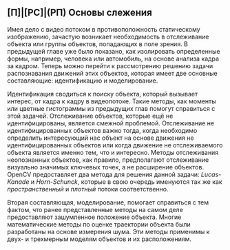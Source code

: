 ## [П]|[РС]|(РП) Основы слежения

Имея дело с видео потоком в противоположность статическому изображению, зачастую возникает необходимость в отслеживание объекта или группы объектов, попадающих в поле зрения. В предыдущей главе уже было показано, как изолировать определенные формы, например, человека или автомобиль, на основе анализа кадра за кадром. Теперь можно перейти к рассмотрению решению задачи распознавания движений этих объектов, которая имеет две основные составляющие: идентификацию и моделирование.

Идентификация сводиться к поиску объекта, который вызывает интерес, от кадра к кадру в видеопотоке. Такие методы, как моменты или цветные гистограммы из предыдущих глав помогут справиться с этой задачей. Отслеживание объектов, которые ещё не идентифицированы, является смежной проблемой. Отслеживание не идентифицированных объектов важно тогда, когда необходимо определить интересующий нас объект на основе движения не идентифицированных объектов или когда движение не отслеживаемого объекта является именно тем, что и интересно. Методы отслеживания неопознанных объектов, как правило, предполагают отслеживание визуально значимых ключевых точек, а не расширение объектов. OpenCV предоставляет два метода для решения данной задачи: *Lucas-Kanade* и *Horn-Schunck*, которые в свою очередь именуются так же как *пространственный* и *плотный* потоки соответственно.

Вторая составляющая, моделирование, помогает справиться с тем фактом, что ранее представленные методы на самом деле предоставляют зашумленное положение объекта. Многие математические методы по оценке траектории объекта были разработаны на основе измерения шума. Эти методы применимы к двух- и трехмерным моделям объектов и их расположениям.